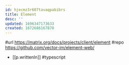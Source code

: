 ```yaml
---
id: hjecmz3r607tavaqpabibrs
title: Element
desc: ''
updated: 1696347173633
created: 1672686167870
---
```


#url https://matrix.org/docs/projects/client/element
#repo https://github.com/vector-im/element-web/

- [[p.writtenIn]] #typescript